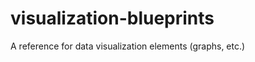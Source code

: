 # visualization-blueprints
A reference for data visualization elements (graphs, etc.)
                   